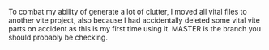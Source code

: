 To combat my ability of generate a lot of clutter, I moved all vital files to another vite project, also because I had accidentally deleted some vital vite parts on accident as this is my first time using it. MASTER is the branch you should probably be checking.

